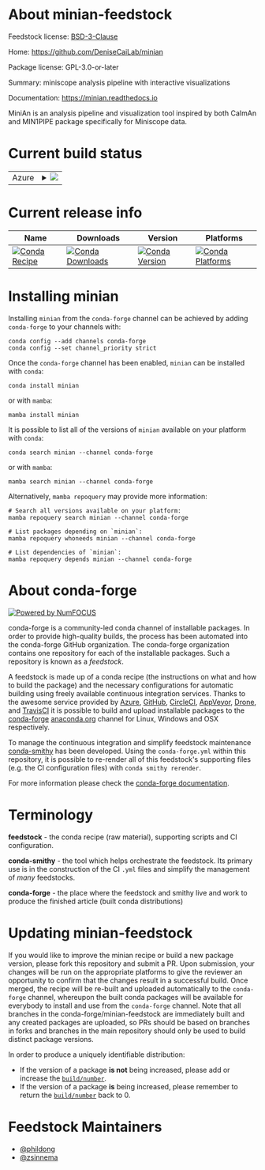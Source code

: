 About minian-feedstock
======================

Feedstock license: [BSD-3-Clause](https://github.com/conda-forge/minian-feedstock/blob/main/LICENSE.txt)

Home: https://github.com/DeniseCaiLab/minian

Package license: GPL-3.0-or-later

Summary: miniscope analysis pipeline with interactive visualizations

Documentation: https://minian.readthedocs.io

MiniAn is an analysis pipeline and visualization tool inspired by both
CaImAn and MIN1PIPE package specifically for Miniscope data.


Current build status
====================


<table>
    
  <tr>
    <td>Azure</td>
    <td>
      <details>
        <summary>
          <a href="https://dev.azure.com/conda-forge/feedstock-builds/_build/latest?definitionId=10785&branchName=main">
            <img src="https://dev.azure.com/conda-forge/feedstock-builds/_apis/build/status/minian-feedstock?branchName=main">
          </a>
        </summary>
        <table>
          <thead><tr><th>Variant</th><th>Status</th></tr></thead>
          <tbody><tr>
              <td>linux_64</td>
              <td>
                <a href="https://dev.azure.com/conda-forge/feedstock-builds/_build/latest?definitionId=10785&branchName=main">
                  <img src="https://dev.azure.com/conda-forge/feedstock-builds/_apis/build/status/minian-feedstock?branchName=main&jobName=linux&configuration=linux%20linux_64_" alt="variant">
                </a>
              </td>
            </tr><tr>
              <td>osx_64</td>
              <td>
                <a href="https://dev.azure.com/conda-forge/feedstock-builds/_build/latest?definitionId=10785&branchName=main">
                  <img src="https://dev.azure.com/conda-forge/feedstock-builds/_apis/build/status/minian-feedstock?branchName=main&jobName=osx&configuration=osx%20osx_64_" alt="variant">
                </a>
              </td>
            </tr><tr>
              <td>win_64</td>
              <td>
                <a href="https://dev.azure.com/conda-forge/feedstock-builds/_build/latest?definitionId=10785&branchName=main">
                  <img src="https://dev.azure.com/conda-forge/feedstock-builds/_apis/build/status/minian-feedstock?branchName=main&jobName=win&configuration=win%20win_64_" alt="variant">
                </a>
              </td>
            </tr>
          </tbody>
        </table>
      </details>
    </td>
  </tr>
</table>

Current release info
====================

| Name | Downloads | Version | Platforms |
| --- | --- | --- | --- |
| [![Conda Recipe](https://img.shields.io/badge/recipe-minian-green.svg)](https://anaconda.org/conda-forge/minian) | [![Conda Downloads](https://img.shields.io/conda/dn/conda-forge/minian.svg)](https://anaconda.org/conda-forge/minian) | [![Conda Version](https://img.shields.io/conda/vn/conda-forge/minian.svg)](https://anaconda.org/conda-forge/minian) | [![Conda Platforms](https://img.shields.io/conda/pn/conda-forge/minian.svg)](https://anaconda.org/conda-forge/minian) |

Installing minian
=================

Installing `minian` from the `conda-forge` channel can be achieved by adding `conda-forge` to your channels with:

```
conda config --add channels conda-forge
conda config --set channel_priority strict
```

Once the `conda-forge` channel has been enabled, `minian` can be installed with `conda`:

```
conda install minian
```

or with `mamba`:

```
mamba install minian
```

It is possible to list all of the versions of `minian` available on your platform with `conda`:

```
conda search minian --channel conda-forge
```

or with `mamba`:

```
mamba search minian --channel conda-forge
```

Alternatively, `mamba repoquery` may provide more information:

```
# Search all versions available on your platform:
mamba repoquery search minian --channel conda-forge

# List packages depending on `minian`:
mamba repoquery whoneeds minian --channel conda-forge

# List dependencies of `minian`:
mamba repoquery depends minian --channel conda-forge
```


About conda-forge
=================

[![Powered by
NumFOCUS](https://img.shields.io/badge/powered%20by-NumFOCUS-orange.svg?style=flat&colorA=E1523D&colorB=007D8A)](https://numfocus.org)

conda-forge is a community-led conda channel of installable packages.
In order to provide high-quality builds, the process has been automated into the
conda-forge GitHub organization. The conda-forge organization contains one repository
for each of the installable packages. Such a repository is known as a *feedstock*.

A feedstock is made up of a conda recipe (the instructions on what and how to build
the package) and the necessary configurations for automatic building using freely
available continuous integration services. Thanks to the awesome service provided by
[Azure](https://azure.microsoft.com/en-us/services/devops/), [GitHub](https://github.com/),
[CircleCI](https://circleci.com/), [AppVeyor](https://www.appveyor.com/),
[Drone](https://cloud.drone.io/welcome), and [TravisCI](https://travis-ci.com/)
it is possible to build and upload installable packages to the
[conda-forge](https://anaconda.org/conda-forge) [anaconda.org](https://anaconda.org/)
channel for Linux, Windows and OSX respectively.

To manage the continuous integration and simplify feedstock maintenance
[conda-smithy](https://github.com/conda-forge/conda-smithy) has been developed.
Using the ``conda-forge.yml`` within this repository, it is possible to re-render all of
this feedstock's supporting files (e.g. the CI configuration files) with ``conda smithy rerender``.

For more information please check the [conda-forge documentation](https://conda-forge.org/docs/).

Terminology
===========

**feedstock** - the conda recipe (raw material), supporting scripts and CI configuration.

**conda-smithy** - the tool which helps orchestrate the feedstock.
                   Its primary use is in the construction of the CI ``.yml`` files
                   and simplify the management of *many* feedstocks.

**conda-forge** - the place where the feedstock and smithy live and work to
                  produce the finished article (built conda distributions)


Updating minian-feedstock
=========================

If you would like to improve the minian recipe or build a new
package version, please fork this repository and submit a PR. Upon submission,
your changes will be run on the appropriate platforms to give the reviewer an
opportunity to confirm that the changes result in a successful build. Once
merged, the recipe will be re-built and uploaded automatically to the
`conda-forge` channel, whereupon the built conda packages will be available for
everybody to install and use from the `conda-forge` channel.
Note that all branches in the conda-forge/minian-feedstock are
immediately built and any created packages are uploaded, so PRs should be based
on branches in forks and branches in the main repository should only be used to
build distinct package versions.

In order to produce a uniquely identifiable distribution:
 * If the version of a package **is not** being increased, please add or increase
   the [``build/number``](https://docs.conda.io/projects/conda-build/en/latest/resources/define-metadata.html#build-number-and-string).
 * If the version of a package **is** being increased, please remember to return
   the [``build/number``](https://docs.conda.io/projects/conda-build/en/latest/resources/define-metadata.html#build-number-and-string)
   back to 0.

Feedstock Maintainers
=====================

* [@phildong](https://github.com/phildong/)
* [@zsinnema](https://github.com/zsinnema/)

